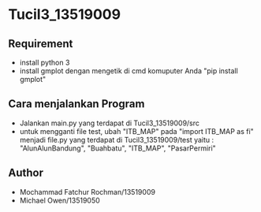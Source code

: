# Tucil3_13519009

## Requirement
- install python 3
- install gmplot dengan mengetik di cmd komuputer Anda "pip install gmplot"

## Cara menjalankan Program
- Jalankan main.py yang terdapat di Tucil3_13519009/src
- untuk mengganti file test, ubah "ITB_MAP" pada "import ITB_MAP as fi" menjadi file.py yang terdapat di Tucil3_13519009/test yaitu : "AlunAlunBandung", "Buahbatu", "ITB_MAP", "PasarPermiri"

## Author
- Mochammad Fatchur Rochman/13519009
- Michael Owen/13519050
